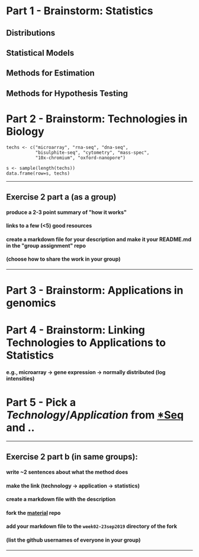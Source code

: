 
# Part 1 - Brainstorm: Statistics

## Distributions
## Statistical Models
## Methods for Estimation
## Methods for Hypothesis Testing


# Part 2 - Brainstorm: Technologies in Biology

```{r}
techs <- c("microarray", "rna-seq", "dna-seq", 
           "bisulphite-seq", "cytometry", "mass-spec", 
           "10x-chromium", "oxford-nanopore")

s <- sample(length(techs))
data.frame(row=s, techs)
```

___
## Exercise 2 part a (as a group)
#### produce a 2-3 point summary of "how it works"
#### links to a few (<5) good resources
#### create a markdown file for your description and make it your README.md in the "group assignment" repo
#### (choose how to share the work in your group)
___

# Part 3 - Brainstorm: Applications in genomics 

# Part 4 - Brainstorm: Linking Technologies to Applications to Statistics

#### e.g., microarray -> gene expression -> normally distributed (log intensities)

# Part 5 - Pick a *Technology*/*Application* from [*Seq](https://liorpachter.wordpress.com/seq/) and ..

___
## Exercise 2 part b (in same groups): 
#### write ~2 sentences about what the method does
#### make the link (technology -> application -> statistics)
#### create a markdown file with the description
#### fork the [material](https://github.com/sta426hs2019/material) repo
#### add your markdown file to the `week02-23sep2019` directory of the fork
#### (list the github usernames of everyone in your group)
___


